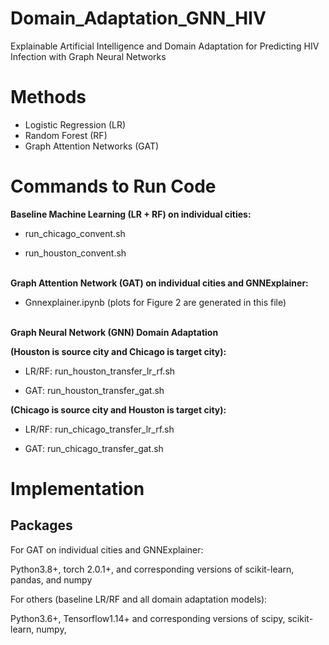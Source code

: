 # Domain_Adaptation_GNN_HIV
Explainable Artificial Intelligence and Domain Adaptation for Predicting HIV Infection with Graph Neural Networks

# Methods
* Logistic Regression (LR)
* Random Forest (RF)
* Graph Attention Networks (GAT)

# Commands to Run Code

**Baseline Machine Learning (LR + RF) on individual cities:**

* run_chicago_convent.sh

* run_houston_convent.sh <br/><br/>

**Graph Attention Network (GAT) on individual cities and GNNExplainer:**

* Gnnexplainer.ipynb (plots for Figure 2 are generated in this file) <br/><br/>

**Graph Neural Network (GNN) Domain Adaptation** 

  **(Houston is source city and Chicago is target city):**

   * LR/RF: run_houston_transfer_lr_rf.sh

   * GAT: run_houston_transfer_gat.sh

  **(Chicago is source city and Houston is target city):**

   * LR/RF: run_chicago_transfer_lr_rf.sh

   * GAT: run_chicago_transfer_gat.sh

# Implementation

## Packages

For GAT on individual cities and GNNExplainer:

Python3.8+, torch 2.0.1+, and corresponding versions of scikit-learn, pandas, and numpy

For others (baseline LR/RF and all domain adaptation models):

Python3.6+, Tensorflow1.14+ and corresponding versions of scipy, scikit-learn, numpy,


